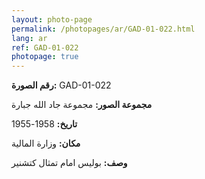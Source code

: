 ```yaml
---
layout: photo-page
permalink: /photopages/ar/GAD-01-022.html
lang: ar
ref: GAD-01-022
photopage: true
---
```


**رقم الصورة:** GAD-01-022  

**مجموعة الصور:** مجموعة جاد الله جبارة

**تاريخ:** 1958-1955

**مكان:** وزارة المالية

**وصف:** بوليس امام تمثال كتشنير
